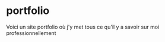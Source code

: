 # portfolio
Voici un site portfolio où j'y met tous ce qu'il y a savoir sur moi professionnellement
